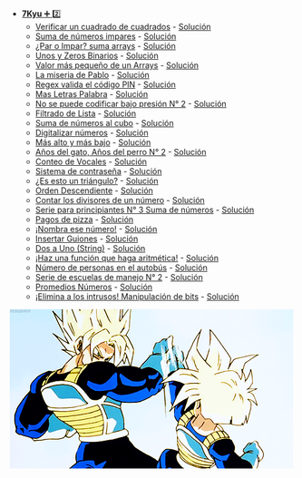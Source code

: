 + <a href="https://github.com/Roman31X/Ejercicios_CODEWARS-JAVA/tree/main/src/main/java/com/Ejercicio/ReadmeKyu/Kyu7">__7Kyu__ :heavy_plus_sign: :two:</a>
    - <a href="https://www.codewars.com/kata/54c27a33fb7da0db0100040e/train/java">Verificar un cuadrado de cuadrados</a> - <a href="https://github.com/Roman31X/Ejercicios_CODEWARS-JAVA/tree/main/src/main/java/com/Ejercicio/Kyu7/CuadradoPerfecto">Solución</a>
    - <a href="https://www.codewars.com/kata/55fd2d567d94ac3bc9000064/train/java">Suma de números impares</a> - <a href="https://github.com/Roman31X/Ejercicios_CODEWARS-JAVA/tree/main/src/main/java/com/Ejercicio/Kyu7/SumaNumeroImpares">Solución</a>
    - <a href="https://www.codewars.com/kata/5949481f86420f59480000e7/train/java">¿Par o Impar? suma arrays</a> - <a href="https://github.com/Roman31X/Ejercicios_CODEWARS-JAVA/tree/main/src/main/java/com/Ejercicio/Kyu7/Par_o_Impar">Solución</a>
    - <a href="https://www.codewars.com/kata/578553c3a1b8d5c40300037c/train/java">Unos y Zeros Binarios</a> - <a href="https://github.com/Roman31X/Ejercicios_CODEWARS-JAVA/tree/main/src/main/java/com/Ejercicio/Kyu7/UnosyCeros">Solución</a>
    - <a href="https://www.codewars.com/kata/544a54fd18b8e06d240005c0/train/java">Valor más pequeño de un Arrays</a> - <a href="https://github.com/Roman31X/Ejercicios_CODEWARS-JAVA/tree/main/src/main/java/com/Ejercicio/Kyu7/ValorMasPeque%C3%B1oArrays">Solución</a>
    - <a href="https://www.codewars.com/kata/57ee31c5e77282c24d000024/train/java">La miseria de Pablo</a> - <a href="https://github.com/Roman31X/Ejercicios_CODEWARS-JAVA/tree/main/src/main/java/com/Ejercicio/Kyu7/LaMiseriaDePablo">Solución</a>
    - <a href="https://www.codewars.com/kata/55f8a9c06c018a0d6e000132/train/java">Regex valida el código PIN</a> - <a href="https://github.com/Roman31X/Ejercicios_CODEWARS-JAVA/tree/main/src/main/java/com/Ejercicio/Kyu7/RegexValidadcionCodigoPIN">Solución</a>
    - <a href="https://www.codewars.com/kata/5667e8f4e3f572a8f2000039/train/java">Mas Letras Palabra</a> - <a href="https://github.com/Roman31X/Ejercicios_CODEWARS-JAVA/tree/main/src/main/java/com/Ejercicio/Kyu7/MasLetras">Solución</a>
    - <a href="https://www.codewars.com/kata/5546ea9bddfc5c0c38000026/train/java">No se puede codificar bajo presión N° 2</a> - <a href="https://github.com/Roman31X/Ejercicios_CODEWARS-JAVA/tree/main/src/main/java/com/Ejercicio/Kyu7/CodifcarBajoPresionN2">Solución</a>
    - <a href="https://www.codewars.com/kata/53dbd5315a3c69eed20002dd/train/java">Filtrado de Lista</a> - <a href="https://github.com/Roman31X/Ejercicios_CODEWARS-JAVA/tree/main/src/main/java/com/Ejercicio/Kyu7/FiltrarLista">Solución</a>
    - <a href="https://www.codewars.com/kata/59a8570b570190d313000037/train/java">Suma de números al cubo</a> - <a href="https://github.com/Roman31X/Ejercicios_CODEWARS-JAVA/tree/main/src/main/java/com/Ejercicio/Kyu7/SumaCubos">Solución</a>
    - <a href="https://www.codewars.com/kata/5417423f9e2e6c2f040002ae/train/java">Digitalizar números</a> - <a href="https://github.com/Roman31X/Ejercicios_CODEWARS-JAVA/tree/main/src/main/java/com/Ejercicio/Kyu7/Digitalizar">Solución</a>
    - <a href="https://www.codewars.com/kata/554b4ac871d6813a03000035/train/java">Más alto y más bajo</a> - <a href="https://github.com/Roman31X/Ejercicios_CODEWARS-JAVA/tree/main/src/main/java/com/Ejercicio/Kyu7/MenorMayorStringNumeros">Solución</a>
    - <a href="https://www.codewars.com/kata/5a6d3bd238f80014a2000187/train/java">Años del gato, Años del perro N° 2</a> - <a href="https://github.com/Roman31X/Ejercicios_CODEWARS-JAVA/tree/main/src/main/java/com/Ejercicio/Kyu7/CalcularaniosPerrosGatos">Solución</a>
    - <a href="https://www.codewars.com/kata/54ff3102c1bad923760001f3/train/java">Conteo de Vocales</a> - <a href="https://github.com/Roman31X/Ejercicios_CODEWARS-JAVA/tree/main/src/main/java/com/Ejercicio/Kyu7/ConteoVocales">Solución</a>
    - <a href="https://www.codewars.com/kata/57a23e3753ba332b8e0008da/train/java">Sistema de contraseña</a> - <a href="https://github.com/Roman31X/Ejercicios_CODEWARS-JAVA/tree/main/src/main/java/com/Ejercicio/Kyu7/SistemaContrase%C3%B1a">Solución</a>
    - <a href="https://www.codewars.com/kata/56606694ec01347ce800001b/train/java">¿Es esto un triángulo?</a> - <a href="https://github.com/Roman31X/Ejercicios_CODEWARS-JAVA/tree/main/src/main/java/com/Ejercicio/Kyu7/EstoEsUnTriangulo">Solución</a>
    - <a href="https://www.codewars.com/kata/5467e4d82edf8bbf40000155/train/java">Orden Descendiente</a> - <a href="https://github.com/Roman31X/Ejercicios_CODEWARS-JAVA/tree/main/src/main/java/com/Ejercicio/Kyu7/OrdenDescendiente">Solución</a>
    - <a href="https://www.codewars.com/kata/542c0f198e077084c0000c2e/train/java">Contar los divisores de un número</a> - <a href="https://github.com/Roman31X/Ejercicios_CODEWARS-JAVA/tree/main/src/main/java/com/Ejercicio/Kyu7/ContadorDivisoresNumero">Solución</a>
    - <a href="https://www.codewars.com/kata/55f2b110f61eb01779000053/train/java">Serie para principiantes N° 3 Suma de números</a> - <a href="https://github.com/Roman31X/Ejercicios_CODEWARS-JAVA/tree/main/src/main/java/com/Ejercicio/Kyu7/SeriePrincipiantesSumaNumeros">Solución</a>
    - <a href="https://www.codewars.com/kata/5b043e3886d0752685000009/train/java">Pagos de pizza</a> - <a href="https://github.com/Roman31X/Ejercicios_CODEWARS-JAVA/tree/main/src/main/java/com/Ejercicio/Kyu7/PagosPizza">Solución</a>
    - <a href="https://www.codewars.com/kata/579ba41ce298a73aaa000255/train/java">¡Nombra ese número!</a> - <a href="https://github.com/Roman31X/Ejercicios_CODEWARS-JAVA/tree/main/src/main/java/com/Ejercicio/Kyu7/NombraEseNumero">Solución</a>
    - <a href="https://www.codewars.com/kata/55960bbb182094bc4800007b/train/java">Insertar Guiones</a> - <a href="https://github.com/Roman31X/Ejercicios_CODEWARS-JAVA/tree/main/src/main/java/com/Ejercicio/Kyu7/InsertaGuiones">Solución</a>
    - <a href="https://www.codewars.com/kata/5656b6906de340bd1b0000ac/train/java">Dos a Uno (String)</a> - <a href="https://github.com/Roman31X/Ejercicios_CODEWARS-JAVA/tree/main/src/main/java/com/Ejercicio/Kyu7/DosCadenaAUno">Solución</a>
    - <a href="https://www.codewars.com/kata/583f158ea20cfcbeb400000a/train/java">¡Haz una función que haga aritmética!</a> - <a href="https://github.com/Roman31X/Ejercicios_CODEWARS-JAVA/tree/main/src/main/java/com/Ejercicio/Kyu7/FuncionAritmetica">Solución</a>
    - <a href="https://www.codewars.com/kata/5648b12ce68d9daa6b000099/train/java">Número de personas en el autobús</a> - <a href="https://github.com/Roman31X/Ejercicios_CODEWARS-JAVA/tree/main/src/main/java/com/Ejercicio/Kyu7/NumerosPersonasAutobus">Solución</a>
    - <a href="https://www.codewars.com/kata/589b1c15081bcbfe6700017a/train/java">Serie de escuelas de manejo N° 2</a> - <a href="https://github.com/Roman31X/Ejercicios_CODEWARS-JAVA/tree/main/src/main/java/com/Ejercicio/Kyu7/EscuelaDeManejo">Solución</a>
    - <a href="https://www.codewars.com/kata/57d2807295497e652b000139/train/java">Promedios Números</a> - <a href="https://github.com/Roman31X/Ejercicios_CODEWARS-JAVA/tree/main/src/main/java/com/Ejercicio/Kyu7/PromedioDeNumeros">Solución</a>
    - <a href="https://www.codewars.com/kata/5a0d38c9697598b67a000041/train/java">¡Elimina a los intrusos! Manipulación de bits</a> - <a href="https://github.com/Roman31X/Ejercicios_CODEWARS-JAVA/tree/main/src/main/java/com/Ejercicio/Kyu7/EliminaIntrusosBits">Solución</a>

<div align="center">
    <img src="https://github.com/Roman31X/Ejercicios_CODEWARS-JAVA/blob/main/src/main/resources/Readme_Imagenes/Kyu7.gif"/>
</div>      